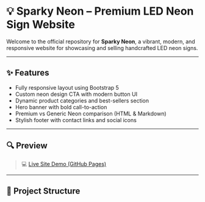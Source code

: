 # 💡 Sparky Neon – Premium LED Neon Sign Website

Welcome to the official repository for **Sparky Neon**, a vibrant, modern, and responsive website for showcasing and selling handcrafted LED neon signs.

---

## ✨ Features

- Fully responsive layout using Bootstrap 5
- Custom neon design CTA with modern button UI
- Dynamic product categories and best-sellers section
- Hero banner with bold call-to-action
- Premium vs Generic Neon comparison (HTML & Markdown)
- Stylish footer with contact links and social icons

---

## 🔍 Preview

> 💻 [Live Site Demo (GitHub Pages)](https://skanthiwar.github.io/sparkyneon-website/)

---

## 📁 Project Structure

